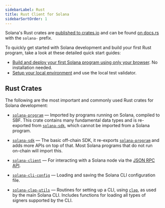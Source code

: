 ```yaml
---
sidebarLabel: Rust
title: Rust Client for Solana
sidebarSortOrder: 1
---
```


Solana's Rust crates are
[published to crates.io](https://crates.io/search?q=solana-) and can be found
[on docs.rs](https://docs.rs/releases/search?query=solana-) with the `solana-`
prefix.

<Callout title="Hello World: Get started with Solana development">

To quickly get started with Solana development and build your first Rust
program, take a look at these detailed quick start guides:

- [Build and deploy your first Solana program using only your browser](/content/guides/getstarted/hello-world-in-your-browser.md).
  No installation needed.
- [Setup your local environment](/docs/intro/installation) and use the local
  test validator.

</Callout>

## Rust Crates

The following are the most important and commonly used Rust crates for Solana
development:

- [`solana-program`] &mdash; Imported by programs running on Solana, compiled to
  SBF. This crate contains many fundamental data types and is re-exported from
  [`solana-sdk`], which cannot be imported from a Solana program.

- [`solana-sdk`] &mdash; The basic off-chain SDK, it re-exports
  [`solana-program`] and adds more APIs on top of that. Most Solana programs
  that do not run on-chain will import this.

- [`solana-client`] &mdash; For interacting with a Solana node via the
  [JSON RPC API](/docs/rpc).

- [`solana-cli-config`] &mdash; Loading and saving the Solana CLI configuration
  file.

- [`solana-clap-utils`] &mdash; Routines for setting up a CLI, using [`clap`],
  as used by the main Solana CLI. Includes functions for loading all types of
  signers supported by the CLI.

[`solana-program`]: https://docs.rs/solana-program
[`solana-sdk`]: https://docs.rs/solana-sdk
[`solana-client`]: https://docs.rs/solana-client
[`solana-cli-config`]: https://docs.rs/solana-cli-config
[`solana-clap-utils`]: https://docs.rs/solana-clap-utils
[`clap`]: https://docs.rs/clap
